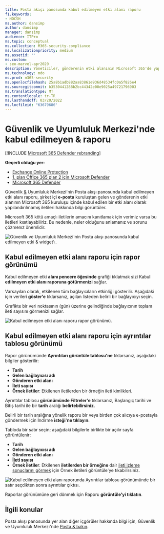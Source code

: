 ```yaml
---
title: Posta akışı panosunda kabul edilmeyen etki alanı raporu
f1.keywords:
- NOCSH
ms.author: dansimp
author: dansimp
manager: dansimp
audience: ITPro
ms.topic: conceptual
ms.collection: M365-security-compliance
ms.localizationpriority: medium
ms.assetid: ''
ms.custom:
- seo-marvel-apr2020
description: Yöneticiler, gönderenin etki alanının Microsoft 365'de yapılandırılmamış olduğu şirket içi kuruluştan gelen iletileri izlemek için Güvenlik & Uyumluluk Merkezi'nde Posta akışı panosunda Kabul edilmeyen etki alanı raporunu kullanmayı Microsoft 365.
ms.technology: mdo
ms.prod: m365-security
ms.openlocfilehash: 25a8b1adb882aa83861e936d48534fc0a5f826e4
ms.sourcegitcommit: b3530441288b2bc44342e00e9025a49721796903
ms.translationtype: MT
ms.contentlocale: tr-TR
ms.lasthandoff: 03/20/2022
ms.locfileid: "63679686"
---
```

# <a name="non-accepted-domain-report-in-the-security--compliance-center"></a>Güvenlik ve Uyumluluk Merkezi'nde kabul edilmeyen & raporu

[!INCLUDE [Microsoft 365 Defender rebranding](../includes/microsoft-defender-for-office.md)]

**Geçerli olduğu yer:**
- [Exchange Online Protection](exchange-online-protection-overview.md)
- [1. plan Office 365 plan 2 için Microsoft Defender](defender-for-office-365.md)
- [Microsoft 365 Defender](../defender/microsoft-365-defender.md)

Güvenlik [&](https://protection.office.com) Uyumluluk Merkezi'nin Posta akışı panosunda kabul edilmeyen etki alanı raporu, şirket içi **e-posta** kuruluştan gelen ve gönderenin etki alanının Microsoft 365 kuruluşu içinde kabul edilen bir etki alanı olarak yapılandırılmamış iletileri hakkında bilgi görüntüler.[](mail-flow-insights-v2.md)

Microsoft 365 kötü amaçlı iletilerin amacını kanıtlamak için verimiz varsa bu iletileri kısıtlayabiliriz. Bu nedenle, neler olduğunu anlamanız ve sorunu çözmenız önemlidir.

![Güvenlik ve Uyumluluk Merkezi'nin Posta akışı panosunda kabul edilmeyen etki & widget'ı.](../../media/mfi-non-accepted-domain-report-widget.png)

## <a name="report-view-for-the-non-accepted-domain-report"></a>Kabul edilmeyen etki alanı raporu için rapor görünümü

Kabul edilmeyen etki **alanı pencere öğesinde** grafiği tıklatmak sizi Kabul **edilmeyen etki alanı raporuna götürmenizi** sağlar.

Varsayılan olarak, etkilenen tüm bağlayıcıların etkinliği gösterilir. Aşağıdaki için verileri **göster'e** tıklarsanız, açılan listeden belirli bir bağlayıcıyı seçin.

Grafikte bir veri noktasının (gün) üzerine gelindiğinde bağlayıcının toplam ileti sayısını görmenizi sağlar.

![Kabul edilmeyen etki alanı raporu rapor görünümü.](../../media/mfi-non-accepted-domain-report-overview-view.png)

## <a name="details-table-view-for-the-non-accepted-domain-report"></a>Kabul edilmeyen etki alanı raporu için ayrıntılar tablosu görünümü

Rapor görünümünde **Ayrıntıları görüntüle tablosu'ne** tıklarsanız, aşağıdaki bilgiler gösterilir:

- **Tarih**
- **Gelen bağlayıcısı adı**
- **Gönderen etki alanı**
- **İleti sayısı**
- **Örnek iletiler**: Etkilenen iletilerden bir örneğin ileti kimlikleri.

Ayrıntılar tablosu **görünümünde Filtreler'e** tıklarsanız, Başlangıç tarihi ve Bitiş tarihi ile bir **tarih** aralığı **belirtebilirsiniz**.

Belirli bir tarih aralığına yönelik raporu bir veya birden çok alıcıya e-postayla göndermek için İndirme **isteği'ne tıklayın**.

Tabloda bir satır seçin; aşağıdaki bilgilerle birlikte bir açılır sayfa görüntülenir:

- **Tarih**
- **Gelen bağlayıcısı adı**
- **Gönderen etki alanı**
- **İleti sayısı**
- **Örnek iletiler**: Etkilenen **iletilerden bir örneğine** dair [ileti izleme sonuçlarını görmek](message-trace-scc.md) için Örnek iletileri görüntüle'ye tıkabilirsiniz.

![Kabul edilmeyen etki alanı raporunda Ayrıntılar tablosu görünümünde bir satır seçdikten sonra ayrıntılar çıktısı.](../../media/mfi-non-accepted-domain-report-details-flyout.png)

Raporlar görünümüne geri dönmek için Raporu **görüntüle'yi tıklatın**.

## <a name="related-topics"></a>İlgili konular

Posta akışı panosunda yer alan diğer içgörüler hakkında bilgi için, Güvenlik ve Uyumluluk Merkezi'nde [Posta & bakın](mail-flow-insights-v2.md).
